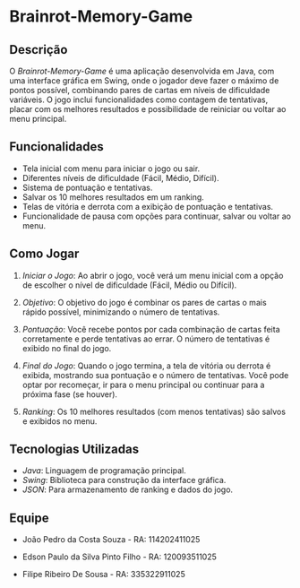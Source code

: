 # Brainrot-Memory-Game

## Descrição

O *Brainrot-Memory-Game* é uma aplicação desenvolvida em Java, com uma interface gráfica em Swing, onde o jogador deve fazer o máximo de pontos possível, combinando pares de cartas em níveis de dificuldade variáveis. O jogo inclui funcionalidades como contagem de tentativas, placar com os melhores resultados e possibilidade de reiniciar ou voltar ao menu principal.

## Funcionalidades

- Tela inicial com menu para iniciar o jogo ou sair.
- Diferentes níveis de dificuldade (Fácil, Médio, Difícil).
- Sistema de pontuação e tentativas.
- Salvar os 10 melhores resultados em um ranking.
- Telas de vitória e derrota com a exibição de pontuação e tentativas.
- Funcionalidade de pausa com opções para continuar, salvar ou voltar ao menu.

## Como Jogar

1. *Iniciar o Jogo*: Ao abrir o jogo, você verá um menu inicial com a opção de escolher o nível de dificuldade (Fácil, Médio ou Difícil).
   
2. *Objetivo*: O objetivo do jogo é combinar os pares de cartas o mais rápido possível, minimizando o número de tentativas.
   
3. *Pontuação*: Você recebe pontos por cada combinação de cartas feita corretamente e perde tentativas ao errar. O número de tentativas é exibido no final do jogo.
   
4. *Final do Jogo*: Quando o jogo termina, a tela de vitória ou derrota é exibida, mostrando sua pontuação e o número de tentativas. Você pode optar por recomeçar, ir para o menu principal ou continuar para a próxima fase (se houver).
   
5. *Ranking*: Os 10 melhores resultados (com menos tentativas) são salvos e exibidos no menu.

## Tecnologias Utilizadas

- *Java*: Linguagem de programação principal.
- *Swing*: Biblioteca para construção da interface gráfica.
- *JSON*: Para armazenamento de ranking e dados do jogo.


## Equipe

- João Pedro da Costa Souza - RA: 114202411025

- Edson Paulo da Silva Pinto Filho - RA: 120093511025

- Filipe Ribeiro De Sousa - RA: 335322911025
